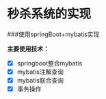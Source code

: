 # 秒杀系统的实现

###使用springBoot+mybatis实现

**主要使用技术：**

- [x] springboot整合mybatis
- [x] mybatis注解查询
- [x] mybatis联合查询
- [x] 事务操作
